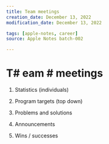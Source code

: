```yaml
---
title: Team meetings
creation_date: December 13, 2022
modification_date: December 13, 2022

tags: [apple-notes, career]
source: Apple Notes batch-002

---
```



# T# eam # meetings

1. Statistics (individuals)

2. Program targets (top down)

3. Problems and solutions 

4. Announcements
5. Wins / successes 

